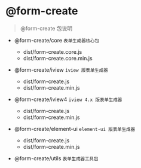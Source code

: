 # @form-create
> @form-create 包说明

- @form-create/core `表单生成器核心包`

    - dist/form-create.core.js
    - dist/form-create.core.min.js

- @form-create/iview `iview 版表单生成器`

    - dist/form-create.js
    - dist/form-create.min.js

- @form-create/iview4 `iview 4.x 版表单生成器`

    - dist/form-create.js
    - dist/form-create.min.js

- @form-create/element-ui `element-ui 版表单生成器`

    - dist/form-create.js
    - dist/form-create.min.js

- @form-create/utils `表单生成器工具包`